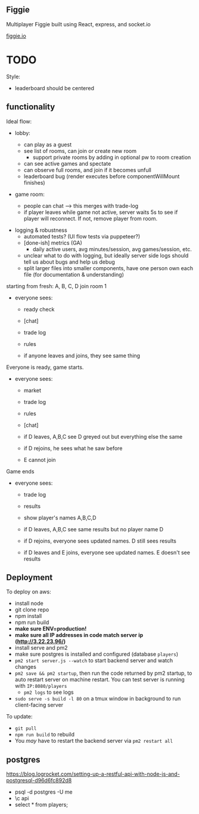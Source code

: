 ## Figgie

Multiplayer Figgie built using React, express, and socket.io

[figgie.io](figgie.io)

# TODO

Style:

- leaderboard should be centered

## functionality

Ideal flow:

- lobby:

  - can play as a guest
  - see list of rooms, can join or create new room
    - support private rooms by adding in optional pw to room creation
  - can see active games and spectate
  - can observe full rooms, and join if it becomes unfull
  - leaderboard bug (render executes before componentWillMount finishes)

- game room:

  - people can chat --> this merges with trade-log 
  - if player leaves while game not active, server waits 5s to see if player will reconnect. If not, remove player from room.


* logging & robustness
  - automated tests? (UI flow tests via puppeteer?)
  - [done-ish] metrics (GA)
    - daily active users, avg minutes/session, avg games/session, etc.
  - unclear what to do with logging, but ideally server side logs should tell us about bugs and help us debug
  - split larger files into smaller components, have one person own each file (for documentation & understanding)

starting from fresh:
A, B, C, D join room 1

- everyone sees:

  - ready check
  - [chat]
  - trade log
  - rules

  - if anyone leaves and joins, they see same thing

Everyone is ready, game starts.

- everyone sees:

  - market
  - trade log
  - rules
  - [chat]

  - if D leaves, A,B,C see D greyed out but everything else the same
  - if D rejoins, he sees what he saw before
  - E cannot join

Game ends

- everyone sees:

  - trade log
  - results
  - show player's names A,B,C,D

  - if D leaves, A,B,C see same results but no player name D
  - if D rejoins, everyone sees updated names. D still sees results

  - if D leaves and E joins, everyone see updated names. E doesn't see results

## Deployment

To deploy on aws:

- install node
- git clone repo
- npm install
- npm run build
- **make sure ENV=production!**
- **make sure all IP addresses in code match server ip (http://3.22.23.96/)**
- install serve and pm2
- make sure postgres is installed and configured (database `players`)
- `pm2 start server.js --watch` to start backend server and watch changes
- `pm2 save && pm2 startup`, then run the code returned by pm2 startup, to auto restart server on machine restart. You can test server is running with `IP:8080/players`
  - `pm2 logs` to see logs
- `sudo serve -s build -l 80` on a tmux window in background to run client-facing server

To update:

- `git pull`
- `npm run build` to rebuild
- You _may_ have to restart the backend server via `pm2 restart all`

## postgres

https://blog.logrocket.com/setting-up-a-restful-api-with-node-js-and-postgresql-d96d6fc892d8

- psql -d postgres -U me
- \c api
- select \* from players;
